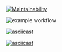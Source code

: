 [![Maintainability](https://api.codeclimate.com/v1/badges/a99a88d28ad37a79dbf6/maintainability)](https://codeclimate.com/github/codeclimate/codeclimate/maintainability)

![example workflow](https://github.com/gammbol/hexlet-lvl1/actions/workflows/linting.yaml/badge.svg)

[![asciicast](https://asciinema.org/a/QDWDimSYkjEJxHnM6b0NJ6gHv.svg)](https://asciinema.org/a/QDWDimSYkjEJxHnM6b0NJ6gHv)

[![asciicast](https://asciinema.org/a/mGjt3nyXvkNbqU87OhefIESWJ.svg)](https://asciinema.org/a/mGjt3nyXvkNbqU87OhefIESWJ)
